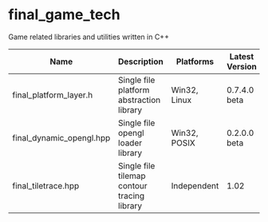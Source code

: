 # final_game_tech
Game related libraries and utilities written in C++

| Name                     | Description                                 | Platforms    | Latest Version |
|--------------------------|---------------------------------------------|--------------|----------------|
| final_platform_layer.h   | Single file platform abstraction library    | Win32, Linux | 0.7.4.0 beta   |
| final_dynamic_opengl.hpp | Single file opengl loader library           | Win32, POSIX | 0.2.0.0 beta   |
| final_tiletrace.hpp      | Single file tilemap contour tracing library | Independent  | 1.02           |